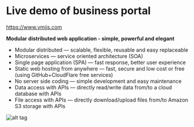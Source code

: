 # Live demo of business portal

https://www.vmiis.com  


<b>Modular distributed web application - simple, powerful and elegant</b>

* Modular distributed –– scalable, flexible, reusable and easy replaceable
* Microservices –– service oriented architecture (SOA)
* Single page application (SPA) –– fast response, better user experience
* Static web hosting from anywhere –– fast, secure and low cost or free (using GitHub+CloudFlare free services)
* No server side coding –– simple development and easy maintenance
* Data access with APIs –– directly read/write data from/to a cloud database with APIs
* File access with APIs –– directly download/upload files from/to Amazon S3 storage with APIs

![alt tag](https://vmiis.github.io/images/structure.png)
